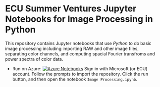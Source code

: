 # ECU Summer Ventures Jupyter Notebooks for Image Processing in Python

This repository contains Jupyter notebooks that use *Python* to do basic image processing including importing RAW and other image files, separating color channels, and computing spacial Fourier transfroms and power spectra of color data.

* Run on Azure: [![Azure Notebooks](https://notebooks.azure.com/launch.png)](https://notebooks.azure.com/import/gh/sprague252/svimageprocessing) Sign in with Microsoft (or ECU) account. Follow the prompts to import the repository.  Click the run button, and then open the notebook `Image Processing.ipynb`.